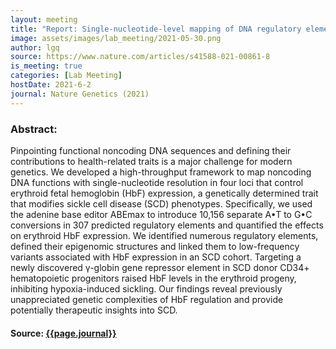 ```yaml
---
layout: meeting
title: "Report: Single-nucleotide-level mapping of DNA regulatory elements that control fetal hemoglobin expression"
image: assets/images/lab_meeting/2021-05-30.png
author: lgq
source: https://www.nature.com/articles/s41588-021-00861-8
is_meeting: true
categories: [Lab Meeting]
hostDate: 2021-6-2
journal: Nature Genetics (2021)
---
```

### Abstract:
Pinpointing functional noncoding DNA sequences and defining their contributions to health-related traits is a major challenge for modern genetics. We developed a high-throughput framework to map noncoding DNA functions with single-nucleotide resolution in four loci that control erythroid fetal hemoglobin (HbF) expression, a genetically determined trait that modifies sickle cell disease (SCD) phenotypes. Specifically, we used the adenine base editor ABEmax to introduce 10,156 separate A•T to G•C conversions in 307 predicted regulatory elements and quantified the effects on erythroid HbF expression. We identified numerous regulatory elements, defined their epigenomic structures and linked them to low-frequency variants associated with HbF expression in an SCD cohort. Targeting a newly discovered γ-globin gene repressor element in SCD donor CD34+ hematopoietic progenitors raised HbF levels in the erythroid progeny, inhibiting hypoxia-induced sickling. Our findings reveal previously unappreciated genetic complexities of HbF regulation and provide potentially therapeutic insights into SCD.

#### Source: [{{page.journal}}]({{page.source}})
